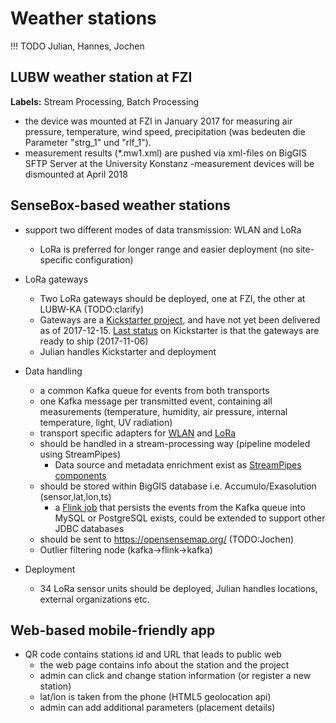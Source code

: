 # Weather stations

!!! TODO
    Julian, Hannes, Jochen

## LUBW weather station at FZI

**Labels:** Stream Processing, Batch Processing


  - the device was mounted at FZI in January 2017 for measuring air pressure, temperature, wind speed, precipitation (was bedeuten die Parameter "strg_1" und "rlf_1").
  - measurement results (*.mw1.xml) are pushed via xml-files on BigGIS SFTP Server at the University Konstanz 
  -measurement devices will be dismounted at April 2018

## SenseBox-based weather stations
- support two different modes of data transmission: WLAN and LoRa
    - LoRa is preferred for longer range and easier deployment (no site-specific configuration)

- LoRa gateways
    - Two LoRa gateways should be deployed, one at FZI, the other at LUBW-KA (TODO:clarify)
    - Gateways are a [Kickstarter project](https://www.kickstarter.com/projects/419277966/the-things-network),
        and have not yet been delivered as of 2017-12-15. [Last status](https://www.kickstarter.com/projects/419277966/the-things-network/posts/2036596)
        on Kickstarter is that the gateways are ready to ship (2017-11-06)
    - Julian handles Kickstarter and deployment

- Data handling
    - a common Kafka queue for events from both transports
    - one Kafka message per transmitted event, containing all measurements (temperature, humidity, air pressure, internal temperature, light, UV radiation)
    - transport specific adapters for [WLAN](https://github.com/biggis-project/sensebox-station/tree/master/SenseBoxSimpleRestServer)
        and [LoRa](https://github.com/biggis-project/sensebox-station/tree/master/CodekunstMQTTAdapter)
    - should be handled in a stream-processing way (pipeline modeled using StreamPipes)
        - Data source and metadata enrichment exist as [StreamPipes components](../architecture/StreamPipes)
    - should be stored within BigGIS database i.e. Accumulo/Exasolution (sensor,lat,lon,ts)
        - a [Flink job](https://github.com/biggis-project/sensebox-station/tree/master/FlinkDbSink)
            that persists the events from the Kafka queue into MySQL or PostgreSQL exists,
            could be extended to support other JDBC databases
    - should be sent to https://opensensemap.org/ (TODO:Jochen)
    - Outlier filtering node (kafka->flink->kafka)

- Deployment
    - 34 LoRa sensor units should be deployed, Julian handles locations, external organizations etc.


## Web-based mobile-friendly app
- QR code contains stations id and URL that leads to public web
    - the web page contains info about the station and the project
    - admin can click and change station information (or register a new station)
    - lat/lon is taken from the phone (HTML5 geolocation api)
    - admin can add additional parameters (placement details)
